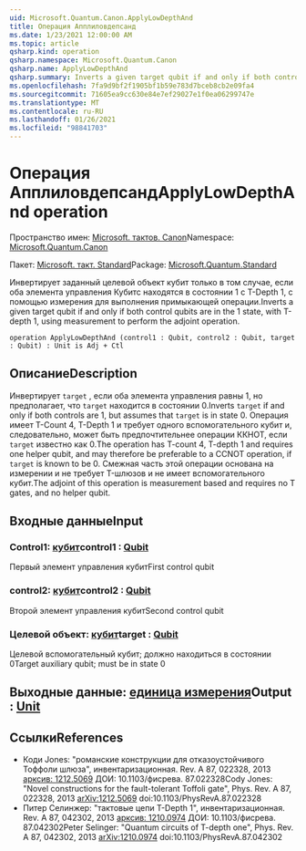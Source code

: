 ```yaml
---
uid: Microsoft.Quantum.Canon.ApplyLowDepthAnd
title: Операция Апплиловдепсанд
ms.date: 1/23/2021 12:00:00 AM
ms.topic: article
qsharp.kind: operation
qsharp.namespace: Microsoft.Quantum.Canon
qsharp.name: ApplyLowDepthAnd
qsharp.summary: Inverts a given target qubit if and only if both control qubits are in the 1 state, with T-depth 1, using measurement to perform the adjoint operation.
ms.openlocfilehash: 7fa9d9bf2f1905bf1b59e783d7bceb8cb2e09fa4
ms.sourcegitcommit: 71605ea9cc630e84e7ef29027e1f0ea06299747e
ms.translationtype: MT
ms.contentlocale: ru-RU
ms.lasthandoff: 01/26/2021
ms.locfileid: "98841703"
---
```

# <a name="applylowdepthand-operation"></a><span data-ttu-id="d04c8-102">Операция Апплиловдепсанд</span><span class="sxs-lookup"><span data-stu-id="d04c8-102">ApplyLowDepthAnd operation</span></span>

<span data-ttu-id="d04c8-103">Пространство имен: [Microsoft. тактов. Canon](xref:Microsoft.Quantum.Canon)</span><span class="sxs-lookup"><span data-stu-id="d04c8-103">Namespace: [Microsoft.Quantum.Canon](xref:Microsoft.Quantum.Canon)</span></span>

<span data-ttu-id="d04c8-104">Пакет: [Microsoft. такт. Standard](https://nuget.org/packages/Microsoft.Quantum.Standard)</span><span class="sxs-lookup"><span data-stu-id="d04c8-104">Package: [Microsoft.Quantum.Standard](https://nuget.org/packages/Microsoft.Quantum.Standard)</span></span>


<span data-ttu-id="d04c8-105">Инвертирует заданный целевой объект кубит только в том случае, если оба элемента управления Кубитс находятся в состоянии 1 с T-Depth 1, с помощью измерения для выполнения примыкающей операции.</span><span class="sxs-lookup"><span data-stu-id="d04c8-105">Inverts a given target qubit if and only if both control qubits are in the 1 state, with T-depth 1, using measurement to perform the adjoint operation.</span></span>

```qsharp
operation ApplyLowDepthAnd (control1 : Qubit, control2 : Qubit, target : Qubit) : Unit is Adj + Ctl
```


## <a name="description"></a><span data-ttu-id="d04c8-106">Описание</span><span class="sxs-lookup"><span data-stu-id="d04c8-106">Description</span></span>

<span data-ttu-id="d04c8-107">Инвертирует `target` , если оба элемента управления равны 1, но предполагает, что `target` находится в состоянии 0.</span><span class="sxs-lookup"><span data-stu-id="d04c8-107">Inverts `target` if and only if both controls are 1, but assumes that `target` is in state 0.</span></span>  <span data-ttu-id="d04c8-108">Операция имеет T-Count 4, T-Depth 1 и требует одного вспомогательного кубит и, следовательно, может быть предпочтительнее операции ККНОТ, если `target` известно как 0.</span><span class="sxs-lookup"><span data-stu-id="d04c8-108">The operation has T-count 4, T-depth 1 and requires one helper qubit, and may therefore be preferable to a CCNOT operation, if `target` is known to be 0.</span></span>  <span data-ttu-id="d04c8-109">Смежная часть этой операции основана на измерении и не требует T-шлюзов и не имеет вспомогательного кубит.</span><span class="sxs-lookup"><span data-stu-id="d04c8-109">The adjoint of this operation is measurement based and requires no T gates, and no helper qubit.</span></span>

## <a name="input"></a><span data-ttu-id="d04c8-110">Входные данные</span><span class="sxs-lookup"><span data-stu-id="d04c8-110">Input</span></span>

### <a name="control1--qubit"></a><span data-ttu-id="d04c8-111">Control1: [кубит](xref:microsoft.quantum.lang-ref.qubit)</span><span class="sxs-lookup"><span data-stu-id="d04c8-111">control1 : [Qubit](xref:microsoft.quantum.lang-ref.qubit)</span></span>

<span data-ttu-id="d04c8-112">Первый элемент управления кубит</span><span class="sxs-lookup"><span data-stu-id="d04c8-112">First control qubit</span></span>


### <a name="control2--qubit"></a><span data-ttu-id="d04c8-113">control2: [кубит](xref:microsoft.quantum.lang-ref.qubit)</span><span class="sxs-lookup"><span data-stu-id="d04c8-113">control2 : [Qubit](xref:microsoft.quantum.lang-ref.qubit)</span></span>

<span data-ttu-id="d04c8-114">Второй элемент управления кубит</span><span class="sxs-lookup"><span data-stu-id="d04c8-114">Second control qubit</span></span>


### <a name="target--qubit"></a><span data-ttu-id="d04c8-115">Целевой объект: [кубит](xref:microsoft.quantum.lang-ref.qubit)</span><span class="sxs-lookup"><span data-stu-id="d04c8-115">target : [Qubit](xref:microsoft.quantum.lang-ref.qubit)</span></span>

<span data-ttu-id="d04c8-116">Целевой вспомогательный кубит; должно находиться в состоянии 0</span><span class="sxs-lookup"><span data-stu-id="d04c8-116">Target auxiliary qubit; must be in state 0</span></span>



## <a name="output--unit"></a><span data-ttu-id="d04c8-117">Выходные данные: [единица измерения](xref:microsoft.quantum.lang-ref.unit)</span><span class="sxs-lookup"><span data-stu-id="d04c8-117">Output : [Unit](xref:microsoft.quantum.lang-ref.unit)</span></span>



## <a name="references"></a><span data-ttu-id="d04c8-118">Ссылки</span><span class="sxs-lookup"><span data-stu-id="d04c8-118">References</span></span>

- <span data-ttu-id="d04c8-119">Коди Jones: "романские конструкции для отказоустойчивого Тоффоли шлюза", инвентаризационная. Rev. A 87, 022328, 2013 [арксив: 1212.5069](https://arxiv.org/abs/1212.5069) ДОИ: 10.1103/фисрева. 87.022328</span><span class="sxs-lookup"><span data-stu-id="d04c8-119">Cody Jones: "Novel constructions for the fault-tolerant Toffoli gate", Phys. Rev. A 87, 022328, 2013 [arXiv:1212.5069](https://arxiv.org/abs/1212.5069) doi:10.1103/PhysRevA.87.022328</span></span>
- <span data-ttu-id="d04c8-120">Питер Селинжер: "тактовые цепи T-Depth 1", инвентаризационная. Rev. A 87, 042302, 2013 [арксив: 1210.0974](https://arxiv.org/abs/1210.0974) ДОИ: 10.1103/фисрева. 87.042302</span><span class="sxs-lookup"><span data-stu-id="d04c8-120">Peter Selinger: "Quantum circuits of T-depth one", Phys. Rev. A 87, 042302, 2013 [arXiv:1210.0974](https://arxiv.org/abs/1210.0974) doi:10.1103/PhysRevA.87.042302</span></span>